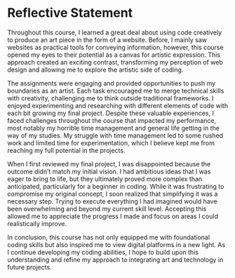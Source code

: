 # Reflective Statement
Throughout this course, I learned a great deal about using code creatively to produce an art piece in the form of a website. Before, I mainly saw websites as practical tools for conveying information, however, this course opened my eyes to their potential as a canvas for artistic expression. This approach created an exciting contrast, transforming my perception of web design and allowing me to explore the artistic side of coding.

The assignments were engaging and provided opportunities to push my boundaries as an artist. Each task encouraged me to merge technical skills with creativity, challenging me to think outside traditional frameworks. I enjoyed experimenting and researching with different elements of code with each bit growing my final project. Despite these valuable experiences, I faced challenges throughout the course that impacted my performance, most notably my horrible time management and general life getting in the way of my studies. My struggle with time management led to some rushed work and limited time for experimentation, which I believe kept me from reaching my full potential in the projects.

When I first reviewed my final project, I was disappointed because the outcome didn’t match my initial vision. I had ambitious ideas that I was eager to bring to life, but they ultimately proved more complex than anticipated, particularly for a beginner in coding. While it was frustrating to compromise my original concept, I soon realized that simplifying it was a necessary step. Trying to execute everything I had imagined would have been overwhelming and beyond my current skill level. Accepting this allowed me to appreciate the progress I made and focus on areas I could realistically improve.

In conclusion, this course has not only equipped me with foundational coding skills but also inspired me to view digital platforms in a new light. As I continue developing my coding abilities, I hope to build upon this understanding and refine my approach to integrating art and technology in future projects.

